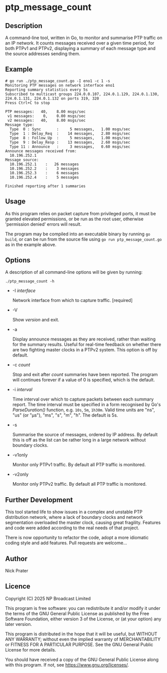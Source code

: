# ptp_message_count

## Description

A command-line tool, written in Go, to monitor and summarise PTP traffic
on an IP network. It counts messages received over a given time period,
for both PTPv1 and PTPv2, displaying a summary of each message type and
the source addresses sending them.

## Example

```
# go run ./ptp_message_count.go -I eno1 -c 1 -s
Monitoring PTP messages on network interface eno1
Reporting summary statistics every 5s
Subscribed to multicast groups 224.0.0.107, 224.0.1.129, 224.0.1.130, 224.0.1.131, 224.0.1.132 on ports 319, 320
Press Ctrl+C to stop

PTP messages:   40,    8.00 msgs/sec
 v1 messages:    0,    0.00 msgs/sec
 v2 messages:   40,    8.00 msgs/sec
Message type:
  Type  0 : Sync       :     5 messages,   1.00 msgs/sec
  Type  1 : Delay_Req  :    14 messages,   2.80 msgs/sec
  Type  8 : Follow_Up  :     5 messages,   1.00 msgs/sec
  Type  9 : Delay_Resp :    13 messages,   2.60 msgs/sec
  Type 11 : Announce   :     3 messages,   0.60 msgs/sec
Announce messages received from:
  10.196.252.1
Message source:
  10.196.252.1    :   26 messages
  10.196.252.2    :    3 messages
  10.196.252.3    :    6 messages
  10.196.252.4    :    5 messages

Finished reporting after 1 summaries
```

## Usage

As this program relies on packet capture from privileged ports, it must
be granted elevated permissions, or be run as the root user, otherwise
'permission denied' errors will result.

The program may be compiled into an executable binary by running `go build`,
or can be run from the source file using `go run ptp_message_count.go` as
in the example above.

## Options

A description of all command-line options will be given by running:

```
./ptp_message_count -h
```

* -I _interface_

  Network interface from which to capture traffic. [required]

* -V

  Show _version_ and exit.

* -a

  Display announce messages as they are received, rather than waiting for
  the summary results. Useful for real-time feedback on whether there are two
  fighting master clocks in a PTPv2 system. This option is off by default.

* -c _count_

  Stop and exit after _count_ summaries have been reported. The program will
  continues forever if a value of 0 is specified, which is the default.

* -i _interval_

  Time interval over which to capture packets between each summary report.
  The time interval must be specified in a form recognised by Go's
  _ParseDuration()_ function, e.g. `10s`, `5m`, `1h30m`. Valid time units are
  "ns", "us" (or "µs"), "ms", "s", "m", "h". The default is 5s.

* -s

  Summarise the source of messages, ordered by IP address. By default this is
  off as the list can be rather long in a large network without boundary
  clocks.

* -v1only

  Monitor only PTPv1 traffic. By default all PTP traffic is monitored.

* -v2only

  Monitor only PTPv2 traffic. By default all PTP traffic is monitored.

## Further Development

This tool started life to show issues in a complex and
unstable PTP distribution network, where a lack of boundary clocks and
network segmentation overloaded the master clock, causing great fragility.
Features and code were added according to the real needs of that project.

There is now opportunity to refactor the code, adopt a more idiomatic coding
style and add features. Pull requests are welcome...

## Author

Nick Prater

## Licence

Copyright (C) 2025 NP Broadcast Limited

This program is free software: you can redistribute it and/or modify it under
the terms of the GNU General Public License as published by the Free Software
Foundation, either version 3 of the License, or (at your option) any later
version.

This program is distributed in the hope that it will be useful, but WITHOUT
ANY WARRANTY; without even the implied warranty of MERCHANTABILITY or FITNESS
FOR A PARTICULAR PURPOSE. See the GNU General Public License for more details.

You should have received a copy of the GNU General Public License along with
this program. If not, see <https://www.gnu.org/licenses/>.


